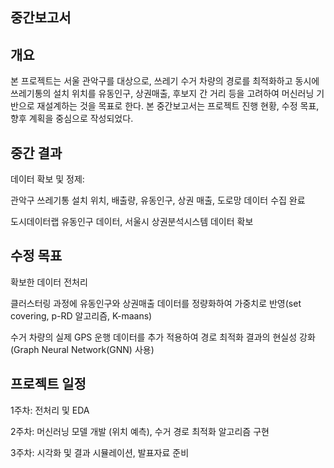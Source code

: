## 중간보고서 

## 개요
본 프로젝트는 서울 관악구를 대상으로, 쓰레기 수거 차량의 경로를 최적화하고 동시에 쓰레기통의 설치 위치를 유동인구, 상권매출, 후보지 간 거리 등을 고려하여 머신러닝 기반으로 재설계하는 것을 목표로 한다. 본 중간보고서는 프로젝트 진행 현황, 수정 목표, 향후 계획을 중심으로 작성되었다.

## 중간 결과

데이터 확보 및 정제:

관악구 쓰레기통 설치 위치, 배출량, 유동인구, 상권 매출, 도로망 데이터 수집 완료

도시데이터랩 유동인구 데이터, 서울시 상권분석시스템 데이터 확보

## 수정 목표

확보한 데이터 전처리

클러스터링 과정에 유동인구와 상권매출 데이터를 정량화하여 가중치로 반영(set covering, p-RD 알고리즘, K-maans)

수거 차량의 실제 GPS 운행 데이터를 추가 적용하여 경로 최적화 결과의 현실성 강화(Graph Neural Network(GNN) 사용)

## 프로젝트 일정  

1주차: 전처리 및 EDA 

2주차: 머신러닝 모델 개발 (위치 예측), 수거 경로 최적화 알고리즘 구현 

3주차: 시각화 및 결과 시뮬레이션, 발표자료 준비 
